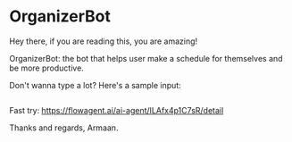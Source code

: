 # OrganizerBot

Hey there, if you are reading this, you are amazing!

OrganizerBot: the bot that helps user make a schedule for themselves and be more productive.

Don't wanna type a lot?
Here's a sample input:

```Hey there, I need to have my breakfast, then go for a walk, then I need to listen to music, then I need to work on my school project, then I need to complete my math copy, then I need to work on FLOWAGENT Agent as well, all starting the day from 6 am".
```

Fast try: https://flowagent.ai/ai-agent/ILAfx4p1C7sR/detail

Thanks and regards,
Armaan.
